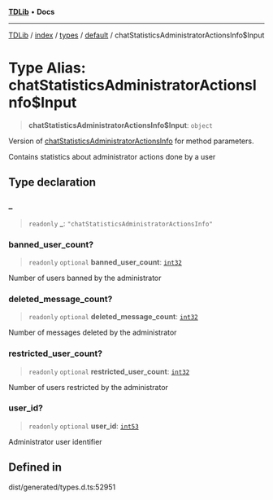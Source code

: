 [**TDLib**](../../../../../../README.md) • **Docs**

***

[TDLib](../../../../../../modules.md) / [index](../../../../../README.md) / [types](../../../README.md) / [default](../README.md) / chatStatisticsAdministratorActionsInfo$Input

# Type Alias: chatStatisticsAdministratorActionsInfo$Input

> **chatStatisticsAdministratorActionsInfo$Input**: `object`

Version of [chatStatisticsAdministratorActionsInfo](chatStatisticsAdministratorActionsInfo.md) for method parameters.

Contains statistics about administrator actions done by a user

## Type declaration

### \_

> `readonly` **\_**: `"chatStatisticsAdministratorActionsInfo"`

### banned\_user\_count?

> `readonly` `optional` **banned\_user\_count**: [`int32`](int32.md)

Number of users banned by the administrator

### deleted\_message\_count?

> `readonly` `optional` **deleted\_message\_count**: [`int32`](int32.md)

Number of messages deleted by the administrator

### restricted\_user\_count?

> `readonly` `optional` **restricted\_user\_count**: [`int32`](int32.md)

Number of users restricted by the administrator

### user\_id?

> `readonly` `optional` **user\_id**: [`int53`](int53.md)

Administrator user identifier

## Defined in

dist/generated/types.d.ts:52951
